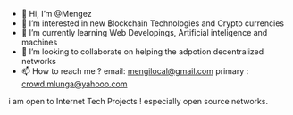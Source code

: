 - 👋 Hi, I’m @Mengez
- 👀 I’m interested in new ฿lockchain Technologies and Crypto currencies 
- 🌱 I’m currently learning Web Developings, Artificial inteligence and machines
- 💞️ I’m looking to collaborate on helping the adpotion decentralized networks
- 📫 How to reach me ? email: mengilocal@gmail.com
primary : crowd.mlunga@yahooo.com
<!-- socials @telegram: Mengezi_Lunga FB: Mengezi Lunga
Mengez/Mengez is a ✨ special ✨ repository because its `README.md` (this file) appears on your GitHub profile.
You can click the Preview link to take a look at your changes.
--->
i am open to Internet Tech Projects ! especially open source networks.

